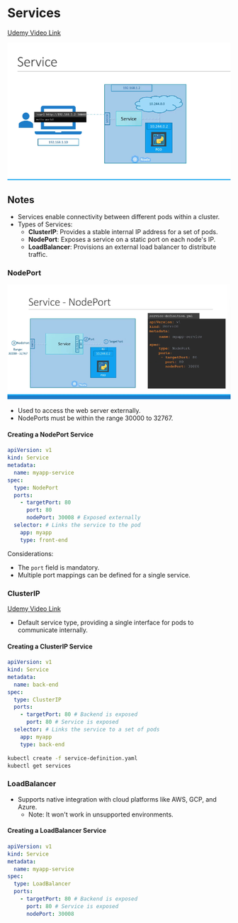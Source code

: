 # Services

[Udemy Video Link](https://udemy.com/course/certified-kubernetes-administrator-with-practice-tests/learn/lecture/14295512#content)

![Service Diagram](../../imgs/notes/section_2/service-img1.png)

## Notes

- Services enable connectivity between different pods within a cluster.
- Types of Services:
  - **ClusterIP**: Provides a stable internal IP address for a set of pods.
  - **NodePort**: Exposes a service on a static port on each node's IP.
  - **LoadBalancer**: Provisions an external load balancer to distribute traffic.

### NodePort

![NodePort Diagram](../../imgs/notes/section_2/service-img-nodeport.png)

- Used to access the web server externally.
- NodePorts must be within the range 30000 to 32767.

#### Creating a NodePort Service

```yaml
apiVersion: v1
kind: Service
metadata:
  name: myapp-service
spec:
  type: NodePort
  ports:
    - targetPort: 80
      port: 80
      nodePort: 30008 # Exposed externally
  selector: # Links the service to the pod
    app: myapp
    type: front-end
```

Considerations:

- The `port` field is mandatory.
- Multiple port mappings can be defined for a single service.

### ClusterIP

[Udemy Video Link](https://udemy.com/course/certified-kubernetes-administrator-with-practice-tests/learn/lecture/14295514#content)

- Default service type, providing a single interface for pods to communicate internally.

#### Creating a ClusterIP Service

```yaml
apiVersion: v1
kind: Service
metadata:
  name: back-end
spec:
  type: ClusterIP
  ports:
    - targetPort: 80 # Backend is exposed
      port: 80 # Service is exposed
  selector: # Links the service to a set of pods
    app: myapp
    type: back-end
```

```bash
kubectl create -f service-definition.yaml
kubectl get services
```

### LoadBalancer

- Supports native integration with cloud platforms like AWS, GCP, and Azure.
  - Note: It won't work in unsupported environments.

#### Creating a LoadBalancer Service

```yaml
apiVersion: v1
kind: Service
metadata:
  name: myapp-service
spec:
  type: LoadBalancer
  ports:
    - targetPort: 80 # Backend is exposed
      port: 80 # Service is exposed
      nodePort: 30008
```
